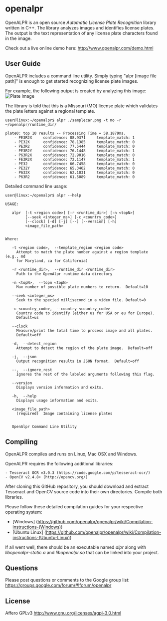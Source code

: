 openalpr
========

OpenALPR is an open source *Automatic License Plate Recognition* library written in C++.  The library analyzes images and identifies license plates.  The output is the text representation of any license plate characters found in the image.

Check out a live online demo here: http://www.openalpr.com/demo.html

User Guide
-----------


OpenALPR includes a command line utility.  Simply typing "alpr [image file path]" is enough to get started recognizing license plate images.

For example, the following output is created by analyzing this image:
![Plate Image](http://www.openalpr.com/images/demoscreenshots/plate3.png "Input image")


The library is told that this is a Missouri (MO) license plate which validates the plate letters against a regional template.

```
user@linux:~/openalpr$ alpr ./samplecar.png -t mo -r ~/openalpr/runtime_dir/

plate0: top 10 results -- Processing Time = 58.1879ms.
    - PE3R2X     confidence: 88.9371	 template_match: 1
    - PE32X      confidence: 78.1385	 template_match: 0
    - PE3R2      confidence: 77.5444	 template_match: 0
    - PE3R2Y     confidence: 76.1448	 template_match: 1
    - P63R2X     confidence: 72.9016	 template_match: 0
    - FE3R2X     confidence: 72.1147	 template_match: 1
    - PE32       confidence: 66.7458	 template_match: 0
    - PE32Y      confidence: 65.3462	 template_match: 0
    - P632X      confidence: 62.1031	 template_match: 0
    - P63R2      confidence: 61.5089	 template_match: 0

```

Detailed command line usage:

```
user@linux:~/openalpr$ alpr --help

USAGE:

   alpr  [-t <region code>] [-r <runtime_dir>] [-n <topN>]
         [--seek <integer_ms>] [-c <country_code>]
         [--clock] [-d] [-j] [--] [--version] [-h]
         <image_file_path>


Where:

   -t <region code>,  --template_region <region code>
     Attempt to match the plate number against a region template (e.g., md
     for Maryland, ca for California)

   -r <runtime_dir>,  --runtime_dir <runtime_dir>
     Path to the OpenAlpr runtime data directory

   -n <topN>,  --topn <topN>
     Max number of possible plate numbers to return.  Default=10

   --seek <integer_ms>
     Seek to the specied millisecond in a video file. Default=0

   -c <country_code>,  --country <country_code>
     Country code to identify (either us for USA or eu for Europe).
     Default=us

   --clock
     Measure/print the total time to process image and all plates.
     Default=off

   -d,  --detect_region
     Attempt to detect the region of the plate image.  Default=off

   -j,  --json
     Output recognition results in JSON format.  Default=off

   --,  --ignore_rest
     Ignores the rest of the labeled arguments following this flag.

   --version
     Displays version information and exits.

   -h,  --help
     Displays usage information and exits.

   <image_file_path>
     (required)  Image containing license plates


   OpenAlpr Command Line Utility
```


Compiling
-----------

OpenALPR compiles and runs on Linux, Mac OSX and Windows.

OpenALPR requires the following additional libraries:

    - Tesseract OCR v3.0.3 (https://code.google.com/p/tesseract-ocr/)
    - OpenCV v2.4.8+ (http://opencv.org/)

After cloning this GitHub repository, you should download and extract Tesseract and OpenCV source code into their own directories.  Compile both libraries.

Please follow these detailed compilation guides for your respective operating system:

* [Windows] (https://github.com/openalpr/openalpr/wiki/Compilation-instructions-(Windows))
* [Ubuntu Linux] (https://github.com/openalpr/openalpr/wiki/Compilation-instructions-(Ubuntu-Linux))

If all went well, there should be an executable named *alpr* along with *libopenalpr-static.a* and *libopenalpr.so* that can be linked into your project.


Questions
---------
Please post questions or comments to the Google group list: https://groups.google.com/forum/#!forum/openalpr

License
-------

Affero GPLv3
http://www.gnu.org/licenses/agpl-3.0.html
